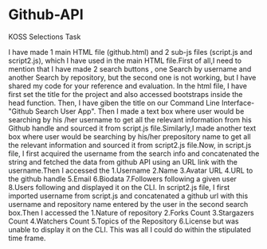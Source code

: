 # Github-API
KOSS Selections Task

I have made 1 main HTML file (github.html) and 2 sub-js files (script.js and script2.js), which I have used in the main HTML file.First of all,I need to mention that I have made 2 search buttons , one Search by username and another Search by repository, but the second one is not working, but I have shared my code for your reference and evaluation. In the html file, I have first set the title for the project and also accessed bootstraps inside the head function. Then, I have giben the title on our Command Line Interface-"Github Search User App". Then I made a text box where user would be searching by his /her username to get all the relevant information from his Github handle and sourced it from script.js file.Similarly,I made another text box where user would be searching by his/her prepository name to get all the relevant information and sourced it from script2.js file.Now, in script.js file, I first acquired the username from the search info and concatenated the string and fetched the data from github API using an URL link with the username.Then I accessed the 
1.Username
2.Name
3.Avatar URL
4.URL to the github handle
5.Email
6.Biodata
7.Followers following a given user
8.Users following
and displayed it on the CLI.
In script2.js file, I first imported username from script.js and concatenated a github url with this username and repository name entered by the user in the second search box.Then I accessed the 
1.Nature of repository
2.Forks Count
3.Stargazers Count
4.Watchers Count
5.Topics of the Repository
6.License
but was unable to display it on the CLI.
This was all I could do within the stipulated time frame.

